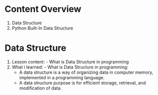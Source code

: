 # Content Overview
  1. Data Structure
  2. Python Built-In Data Structure
# Data Structure
  1. Lesson content:
    - What is Data Structure in programming
  2. What i learned:
    - What is Data Structure in programming:
      - A data structure is a way of organizing data in computer memory, implemented in a programming language.
      - A data structure purpose is for efficient storage, retrieval, and modification of data.